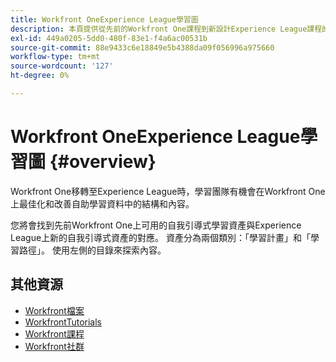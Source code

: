 ```yaml
---
title: Workfront OneExperience League學習圖
description: 本頁提供從先前的Workfront One課程到新設計Experience League課程的對應
exl-id: 449a0205-5dd0-480f-83e1-f4a6ac00531b
source-git-commit: 88e9433c6e18849e5b4388da09f056996a975660
workflow-type: tm+mt
source-wordcount: '127'
ht-degree: 0%

---
```


# Workfront OneExperience League學習圖 {#overview}

Workfront One移轉至Experience League時，學習團隊有機會在Workfront One上最佳化和改善自助學習資料中的結構和內容。

您將會找到先前Workfront One上可用的自我引導式學習資產與Experience League上新的自我引導式資產的對應。  資產分為兩個類別：「學習計畫」和「學習路徑」。 使用左側的目錄來探索內容。

## 其他資源

* [Workfront檔案](https://experienceleague.adobe.com/docs/workfront.html)
* [WorkfrontTutorials](https://experienceleague.adobe.com/docs/workfront-learn/tutorials-workfront/home.html)
* [Workfront課程](https://experienceleague.adobe.com/?lang=en&amp;Solution=Workfront#courses)
* [Workfront社群](https://experienceleaguecommunities.adobe.com/t5/workfront/ct-p/workfront)
